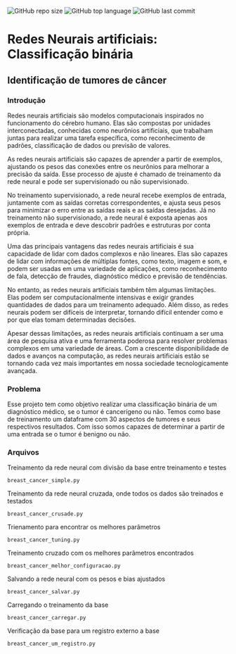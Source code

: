 ![GitHub repo size](https://img.shields.io/github/repo-size/LucasHARosa/IA_binary_classification)
![GitHub top language](https://img.shields.io/github/languages/top/LucasHARosa/IA_binary_classification)
![GitHub last commit](https://img.shields.io/github/last-commit/LucasHARosa/IA_binary_classification)

# Redes Neurais artificiais: Classificação binária
## Identificação de tumores de câncer


### Introdução

Redes neurais artificiais são modelos computacionais inspirados no funcionamento do cérebro humano. Elas são compostas por unidades interconectadas, conhecidas como neurônios artificiais, que trabalham juntas para realizar uma tarefa específica, como reconhecimento de padrões, classificação de dados ou previsão de valores.

As redes neurais artificiais são capazes de aprender a partir de exemplos, ajustando os pesos das conexões entre os neurônios para melhorar a precisão da saída. Esse processo de ajuste é chamado de treinamento da rede neural e pode ser supervisionado ou não supervisionado.

No treinamento supervisionado, a rede neural recebe exemplos de entrada, juntamente com as saídas corretas correspondentes, e ajusta seus pesos para minimizar o erro entre as saídas reais e as saídas desejadas. Já no treinamento não supervisionado, a rede neural é exposta apenas aos exemplos de entrada e deve descobrir padrões e estruturas por conta própria.

Uma das principais vantagens das redes neurais artificiais é sua capacidade de lidar com dados complexos e não lineares. Elas são capazes de lidar com informações de múltiplas fontes, como texto, imagem e som, e podem ser usadas em uma variedade de aplicações, como reconhecimento de fala, detecção de fraudes, diagnóstico médico e previsão de tendências.

No entanto, as redes neurais artificiais também têm algumas limitações. Elas podem ser computacionalmente intensivas e exigir grandes quantidades de dados para um treinamento adequado. Além disso, as redes neurais podem ser difíceis de interpretar, tornando difícil entender como e por que elas tomam determinadas decisões.

Apesar dessas limitações, as redes neurais artificiais continuam a ser uma área de pesquisa ativa e uma ferramenta poderosa para resolver problemas complexos em uma variedade de áreas. Com a crescente disponibilidade de dados e avanços na computação, as redes neurais artificiais estão se tornando cada vez mais importantes em nossa sociedade tecnologicamente avançada.

### Problema

Esse projeto tem como objetivo realizar uma classificação binária de um diagnóstico médico, se o tumor é cancerígeno ou não. Temos como base de treinamento um dataframe com 30 aspectos de tumores e seus respectivos resultados. Com isso somos capazes de determinar a partir de uma entrada se o tumor é benigno ou não.

### Arquivos

Treinamento da rede neural com divisão da base entre treinamento e testes

    breast_cancer_simple.py

Treinamento da rede neural cruzada, onde todos os dados são treinados e testados

    breast_cancer_crusade.py

Trienamento para encontrar os melhores parâmetros

    breast_cancer_tuning.py

Treinamento cruzado com os melhores parâmetros encontrados

    breast_cancer_melhor_configuracao.py

Salvando a rede neural com os pesos e bias ajustados

    breast_cancer_salvar.py

Carregando o treinamento da base

    breast_cancer_carregar.py

Verificação da base para um registro externo a base

    breast_cancer_um_registro.py
